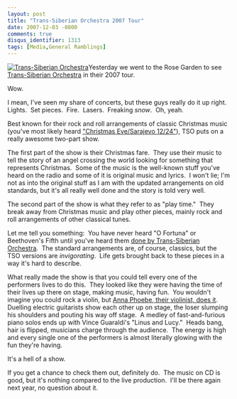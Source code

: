 ```yaml
---
layout: post
title: "Trans-Siberian Orchestra 2007 Tour"
date: 2007-12-03 -0800
comments: true
disqus_identifier: 1313
tags: [Media,General Ramblings]
---
```

[![Trans-Siberian
Orchestra](https://hyqi8g.dm2302.livefilestore.com/y2pC0CkInLjbwhjPSx4FjPHbNvHU0oUH5dZZ9-LLtivfaZFIBgRrrMZcm4PLTy7sXOZmQ0xvZ3gfbqyXTgXsze1J9yofVj42WCwGka53oOd-mI/20071203transsiberian.jpg?psid=1)](http://www.trans-siberian.com)Yesterday
we went to the Rose Garden to see [Trans-Siberian
Orchestra](http://www.trans-siberian.com) in their 2007 tour.

Wow.

I mean, I've seen my share of concerts, but these guys really do it up
right.  Lights.  Set pieces.  Fire.  Lasers.  Freaking *snow*.  Oh,
yeah.

Best known for their rock and roll arrangements of classic Christmas
music (you've most likely heard ["Christmas Eve/Sarajevo
12/24"](http://www.amazon.com/gp/product/B000002JX6?ie=UTF8&tag=mhsvortex&linkCode=as2&camp=1789&creative=9325&creativeASIN=B000002JX6)),
TSO puts on a really awesome two-part show.

The first part of the show is their Christmas fare.  They use their
music to tell the story of an angel crossing the world looking for
something that represents Christmas.  Some of the music is the
well-known stuff you've heard on the radio and some of it is original
music and lyrics.  I won't lie; I'm not as into the original stuff as I
am with the updated arrangements on old standards, but it's all really
well done and the story is told very well.

The second part of the show is what they refer to as "play time."  They
break away from Christmas music and play other pieces, mainly rock and
roll arrangements of other classical tunes.

Let me tell you something:  You have never heard "O Fortuna" or
Beethoven's Fifth until you've heard them [done by Trans-Siberian
Orchestra](http://www.amazon.com/gp/product/B00004S7LI?ie=UTF8&tag=mhsvortex&linkCode=as2&camp=1789&creative=9325&creativeASIN=B00004S7LI). 
The standard arrangements are, of course, classics, but the TSO versions
are *invigorating*.  Life gets brought back to these pieces in a way
it's hard to describe.

What really made the show is that you could tell every one of the
performers lives to do this.  They looked like they were having the time
of their lives up there on stage, making music, having fun.  You
wouldn't imagine you could rock a violin, but [Anna Phoebe, their
violinist, does it](http://www.annaphoebe.com/).  Duelling electric
guitarists show each other up on stage, the loser slumping his shoulders
and pouting his way off stage.  A medley of fast-and-furious piano solos
ends up with Vince Guaraldi's "Linus and Lucy."  Heads bang, hair is
flipped, musicians charge through the audience.  The energy is high and
every single one of the performers is almost literally glowing with the
fun they're having.

It's a hell of a show.

If you get a chance to check them out, definitely do.  The music on CD
is good, but it's nothing compared to the live production.  I'll be
there again next year, no question about it.

